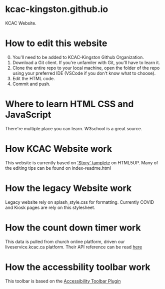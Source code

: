 # kcac-kingston.github.io

KCAC Website. 

# How to edit this website

0. You'll need to be added to KCAC-Kingston Github Organization. 
1. Download a Git client. If you're unfamiler with Git, you'll have to learn it.
2. Clone the entire repo to your local machine, open the folder of the repo using your preferred IDE (VSCode if you don't know what to choose).
3. Edit the HTML code.
4. Commit and push.

# Where to learn HTML CSS and JavaScript

There're multiple place you can learn. W3school is a great source. 

# How KCAC Website work

This website is currently based on ['Story' tamplete](https://html5up.net/story) on HTML5UP. Many of the editing tips can be found on index-readme.html


# How the legacy Website work

Legacy website rely on splash_style.css for formatting. Currently COVID and Kiosk pages are rely on this stylesheet. 

# How the count down timer work

This data is pulled from church online platform, driven our liveservice.kcac.ca platform. Their API reference can be read [here](https://developers.online.church/docs/creating-a-countdown-timer)

# How the accessbility toolbar work

This toolbar is based on the [Accessibility Toolbar Plugin](https://mickidum.github.io/acc_toolbar/)

